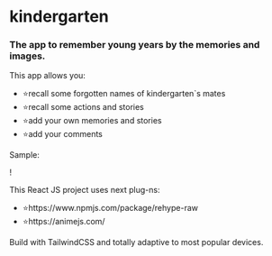 # kindergarten

### The app to remember young years by the memories and images.

<p>This app allows you:</p>
<ul>
<li>⭐recall some forgotten names of kindergarten`s mates</li>
<li>⭐recall some actions and stories</li>
<li>⭐add your own memories and stories</li>
<li>⭐add your comments</li>
</ul>

<p>Sample:</p>

!

<p>This React JS project uses next plug-ns:</p>
<ul>
<li>⭐https://www.npmjs.com/package/rehype-raw</li>
<li>⭐https://animejs.com/</li>
</ul>

<p>Build with TailwindCSS and totally adaptive to most popular devices.</p>
